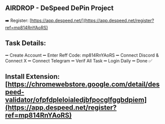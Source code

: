 ## AIRDROP - DeSpeed DePin Project 

➡️ Register: [https://app.despeed.net/](https://app.despeed.net/register?ref=mp814RnYAoRS)

## Task Details:
➖ Create Account
➖ Enter Reff Code: mp814RnYAoRS
➖ Connect Discord & Connect X 
➖ Connect Telegram 
➖ Verif All Task 
➖ Login Daily 
➖ Done ✅

## Install Extension: [https://chromewebstore.google.com/detail/despeed-validator/ofpfdpleloialedjbfpocglfggbdpiem](https://app.despeed.net/register?ref=mp814RnYAoRS) 
